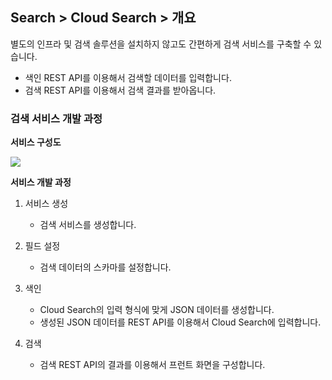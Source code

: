 ## Search > Cloud Search > 개요

별도의 인프라 및 검색 솔루션을 설치하지 않고도 간편하게 검색 서비스를 구축할 수 있습니다.

- 색인 REST API를 이용해서 검색할 데이터를 입력합니다.
- 검색 REST API를 이용해서 검색 결과를 받아옵니다.

### 검색 서비스 개발 과정

**서비스 구성도**

![](http://static.toastoven.net/prod_search/block_diagrm-20200113.png?)

**서비스 개발 과정**
1. 서비스 생성

    - 검색 서비스를 생성합니다.

2. 필드 설정

    - 검색 데이터의 스카마를 설정합니다.

3. 색인

    - Cloud Search의 입력 형식에 맞게 JSON 데이터를 생성합니다.
    - 생성된 JSON 데이터를 REST API를 이용해서 Cloud Search에 입력합니다.

4. 검색

    - 검색 REST API의 결과를 이용해서 프런트 화면을 구성합니다.
